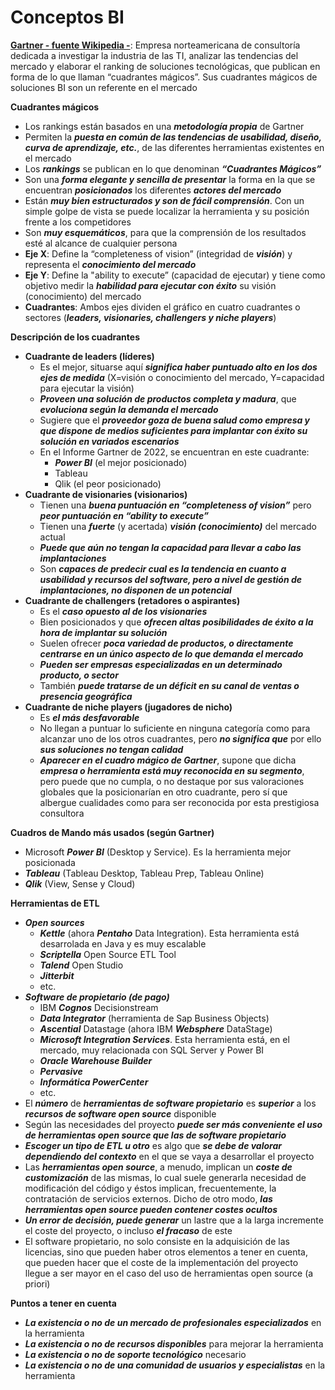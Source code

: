 # Conceptos BI

[**Gartner - fuente Wikipedia -**](https://es.wikipedia.org/wiki/Gartner\_\(empresa\)): Empresa norteamericana de consultoría dedicada a investigar la industria de las TI, analizar las tendencias del mercado y elaborar el ranking de soluciones tecnológicas, que publican en forma de lo que llaman “cuadrantes mágicos”. Sus cuadrantes mágicos de soluciones BI son un referente en el mercado

**Cuadrantes mágicos**

* Los rankings están basados en una _**metodología propia**_ de Gartner
* Permiten la _**puesta en común de las tendencias de usabilidad, diseño, curva de aprendizaje, etc.**_, de las diferentes herramientas existentes en el mercado
* Los _**rankings**_ se publican en lo que denominan _**“Cuadrantes Mágicos”**_
* Son una _**forma elegante y sencilla de presentar**_ la forma en la que se encuentran _**posicionados**_ los diferentes _**actores del mercado**_
* Están _**muy bien estructurados y son de fácil comprensión**_. Con un simple golpe de vista se puede localizar la herramienta y su posición frente a los competidores
* Son _**muy esquemáticos**_, para que la comprensión de los resultados esté al alcance de cualquier persona
* **Eje X**: Define la “completeness of vision” (integridad de _**visión**_) y representa el _**conocimiento del mercado**_
* **Eje Y**: Define la "ability to execute” (capacidad de ejecutar) y tiene como objetivo medir la _**habilidad para ejecutar con éxito**_ su visión (conocimiento) del mercado
* **Cuadrantes**: Ambos ejes dividen el gráfico en cuatro cuadrantes o sectores (_**leaders, visionaries, challengers y niche players**_)

**Descripción de los cuadrantes**

* **Cuadrante de leaders (líderes)**
  * Es el mejor, situarse aquí _**significa haber puntuado alto en los dos ejes de medida**_ (X=visión o conocimiento del mercado, Y=capacidad para ejecutar la visión)
  * _**Proveen una solución de productos completa y madura**_, que _**evoluciona según la demanda el mercado**_
  * Sugiere que el _**proveedor goza de buena salud como empresa y que dispone de medios suficientes para implantar con éxito su solución en variados escenarios**_
  * En el Informe Gartner de 2022, se encuentran en este cuadrante:
    * _**Power BI**_ (el mejor posicionado)
    * Tableau
    * Qlik (el peor posicionado)
* **Cuadrante de visionaries (visionarios)**
  * Tienen una _**buena puntuación en “completeness of vision”**_ pero _**peor puntuación en “ability to execute”**_
  * Tienen una _**fuerte**_ (y acertada) _**visión (conocimiento)**_ del mercado actual
  * _**Puede que aún no tengan la capacidad para llevar a cabo las implantaciones**_
  * Son _**capaces de predecir cual es la tendencia en cuanto a usabilidad y recursos del software, pero a nivel de gestión de implantaciones, no disponen de un potencial**_
* **Cuadrante de challengers (retadores o aspirantes)**
  * Es el _**caso opuesto al de los visionaries**_
  * Bien posicionados y que _**ofrecen altas posibilidades de éxito a la hora de implantar su solución**_
  * Suelen ofrecer _**poca variedad de productos, o directamente centrarse en un único aspecto de lo que demanda el mercado**_
  * _**Pueden ser empresas especializadas en un determinado producto, o sector**_
  * También _**puede tratarse de un déficit en su canal de ventas o presencia geográfica**_
* **Cuadrante de niche players (jugadores de nicho)**
  * Es _**el más desfavorable**_
  * No llegan a puntuar lo suficiente en ninguna categoría como para alcanzar uno de los otros cuadrantes, pero _**no significa que**_ por ello _**sus soluciones no tengan calidad**_
  * _**Aparecer en el cuadro mágico de Gartner**_, supone que dicha _**empresa o herramienta está muy reconocida en su segmento**_, pero puede que no cumpla, o no destaque por sus valoraciones globales que la posicionarían en otro cuadrante, pero sí que albergue cualidades como para ser reconocida por esta prestigiosa consultora

**Cuadros de Mando más usados (según Gartner)**

* Microsoft _**Power BI**_ (Desktop y Service). Es la herramienta mejor posicionada
* _**Tableau**_ (Tableau Desktop, Tableau Prep, Tableau Online)
* _**Qlik**_ (View, Sense y Cloud)

**Herramientas de ETL**

* _**Open sources**_
  * _**Kettle**_ (ahora _**Pentaho**_ Data Integration). Esta herramienta está desarrolada en Java y es muy escalable
  * _**Scriptella**_ Open Source ETL Tool
  * _**Talend**_ Open Studio
  * _**Jitterbit**_
  * etc.
* _**Software de propietario (de pago)**_
  * IBM _**Cognos**_ Decisionstream
  * _**Data Integrator**_ (herramienta de Sap Business Objects)
  * _**Ascential**_ Datastage (ahora IBM _**Websphere**_ DataStage)
  * _**Microsoft Integration Services**_. Esta herramienta está, en el mercado, muy relacionada con SQL Server y Power BI
  * _**Oracle Warehouse Builder**_
  * _**Pervasive**_
  * _**Informática PowerCenter**_
  * etc.
* El _**número**_ de _**herramientas de software propietario**_ es _**superior**_ a los _**recursos de software open source**_ disponible
* Según las necesidades del proyecto _**puede ser más conveniente el uso de herramientas open source que las de software propietario**_
* _**Escoger un tipo de ETL u otro**_ es algo que _**se debe de valorar dependiendo del contexto**_ en el que se vaya a desarrollar el proyecto
* Las _**herramientas open source**_, a menudo, implican un _**coste de customización**_ de las mismas, lo cual suele generarla necesidad de modificación del código y éstos implican, frecuentemente, la contratación de servicios externos. Dicho de otro modo, _**las herramientas open source pueden contener costes ocultos**_
* _**Un error de decisión, puede generar**_ un lastre que a la larga incremente el coste del proyecto, o incluso _**el fracaso**_ de este
* El software propietario, no solo consiste en la adquisición de las licencias, sino que pueden haber otros elementos a tener en cuenta, que pueden hacer que el coste de la implementación del proyecto llegue a ser mayor en el caso del uso de herramientas open source (a priori)

**Puntos a tener en cuenta**

* _**La existencia o no de un mercado de profesionales especializados**_ en la herramienta
* _**La existencia o no de recursos disponibles**_ para mejorar la herramienta
* _**La existencia o no de soporte tecnológico**_ necesario
* _**La existencia o no de una comunidad de usuarios y especialistas**_ en la herramienta
